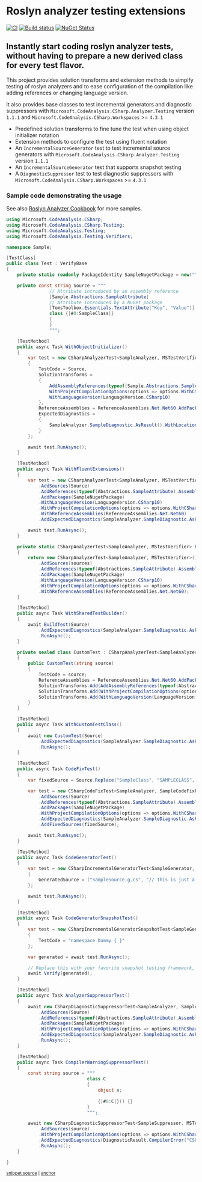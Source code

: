 # Roslyn analyzer testing extensions
[![CI](https://github.com/tom-englert/RoslynAnalyzerTesting.CSharp.Extensions/actions/workflows/gh-ci.yml/badge.svg)](https://github.com/tom-englert/RoslynAnalyzerTesting.CSharp.Extensions/actions/workflows/gh-ci.yml)
[![Build status](https://ci.appveyor.com/api/projects/status/lg81rrrb2hid10gc?svg=true)](https://ci.appveyor.com/project/tom-englert/roslynanalyzertesting-csharp-extensions)
[![NuGet Status](http://img.shields.io/nuget/v/AnalyzerTesting.CSharp.Extensions.svg?style=flat-square)](https://www.nuget.org/packages/AnalyzerTesting.CSharp.Extensions)

## Instantly start coding roslyn analyzer tests, without having to prepare a new derived class for every test flavor.

This project provides solution transforms and extension methods to simpify testing of roslyn analyzers 
and to ease configuration of the compilation like adding references or changing language version.

It also provides base classes to test incremental generators and diagnostic suppressors with `Microsoft.CodeAnalysis.CSharp.Analyzer.Testing` version `1.1.1` and `Microsoft.CodeAnalysis.CSharp.Workspaces` >= `4.3.1`


- Predefined solution transforms to fine tune the test when using object initializer notation
- Extension methods to configure the test using fluent notation
- An `IncrementalSourceGenerator` test to test incremental source generators with `Microsoft.CodeAnalysis.CSharp.Analyzer.Testing` version `1.1.1`
- An `IncrementalSourceGenerator` test that supports snapshot testing
- A `DiagnosticSuppressor` test to test diagnostic suppressors with `Microsoft.CodeAnalysis.CSharp.Workspaces` >= `4.3.1`

### Sample code demonstrating the usage

See also [Roslyn Analyzer Cookbook](https://github.com/tom-englert/RoslynAnalyzerCookbook) for more samples.

<!-- snippet: Test.cs -->
<a id='snippet-Test.cs'></a>
```cs
using Microsoft.CodeAnalysis.CSharp;
using Microsoft.CodeAnalysis.CSharp.Testing;
using Microsoft.CodeAnalysis.Testing;
using Microsoft.CodeAnalysis.Testing.Verifiers;

namespace Sample;

[TestClass]
public class Test : VerifyBase
{
    private static readonly PackageIdentity SampleNugetPackage = new("TomsToolbox.Essentials", "2.8.7");

    private const string Source = """
                // Attribute introduced by an assembly reference
                [Sample.Abstractions.SampleAttribute]
                // Attribute introduced by a NuGet package
                [TomsToolbox.Essentials.TextAttribute("Key", "Value")]
                class {|#0:SampleClass|} 
                { 
                }
                """;

    [TestMethod]
    public async Task WithObjectInitializer()
    {
        var test = new CSharpAnalyzerTest<SampleAnalyzer, MSTestVerifier>
        {
            TestCode = Source,
            SolutionTransforms =
            {
                AddAssemblyReferences(typeof(Sample.Abstractions.SampleAttribute).Assembly),
                WithProjectCompilationOptions(options => options.WithCSharpDefaults()),
                WithLanguageVersion(LanguageVersion.CSharp10)
            },
            ReferenceAssemblies = ReferenceAssemblies.Net.Net60.AddPackages(SampleNugetPackage),
            ExpectedDiagnostics =
            {
                SampleAnalyzer.SampleDiagnostic.AsResult().WithLocation(0).WithArguments("SampleClass")
            }
        };

        await test.RunAsync();
    }

    [TestMethod]
    public async Task WithFluentExtensions()
    {
        var test = new CSharpAnalyzerTest<SampleAnalyzer, MSTestVerifier>()
            .AddSources(Source)
            .AddReferences(typeof(Abstractions.SampleAttribute).Assembly)
            .AddPackages(SampleNugetPackage)
            .WithLanguageVersion(LanguageVersion.CSharp10)
            .WithProjectCompilationOptions(options => options.WithCSharpDefaults())
            .WithReferenceAssemblies(ReferenceAssemblies.Net.Net60)
            .AddExpectedDiagnostics(SampleAnalyzer.SampleDiagnostic.AsResult().WithLocation(0).WithArguments("SampleClass"));

        await test.RunAsync();
    }

    private static CSharpAnalyzerTest<SampleAnalyzer, MSTestVerifier> BuildTest(params string[] sources)
    {
        return new CSharpAnalyzerTest<SampleAnalyzer, MSTestVerifier>()
            .AddSources(sources)
            .AddReferences(typeof(Abstractions.SampleAttribute).Assembly)
            .AddPackages(SampleNugetPackage)
            .WithLanguageVersion(LanguageVersion.CSharp10)
            .WithProjectCompilationOptions(options => options.WithCSharpDefaults())
            .WithReferenceAssemblies(ReferenceAssemblies.Net.Net60);
    }

    [TestMethod]
    public async Task WithSharedTestBuilder()
    {
        await BuildTest(Source)
            .AddExpectedDiagnostics(SampleAnalyzer.SampleDiagnostic.AsResult().WithLocation(0).WithArguments("SampleClass"))
            .RunAsync();
    }

    private sealed class CustomTest : CSharpAnalyzerTest<SampleAnalyzer, MSTestVerifier>
    {
        public CustomTest(string source)
        {
            TestCode = source;
            ReferenceAssemblies = ReferenceAssemblies.Net.Net60.AddPackages(SampleNugetPackage);
            SolutionTransforms.Add(AddAssemblyReferences(typeof(Abstractions.SampleAttribute).Assembly));
            SolutionTransforms.Add(WithProjectCompilationOptions(options => options.WithCSharpDefaults()));
            SolutionTransforms.Add(WithLanguageVersion(LanguageVersion.CSharp10));
        }
    }

    [TestMethod]
    public async Task WithCustomTestClass()
    {
        await new CustomTest(Source)
            .AddExpectedDiagnostics(SampleAnalyzer.SampleDiagnostic.AsResult().WithLocation(0).WithArguments("SampleClass"))
            .RunAsync();
    }

    [TestMethod]
    public async Task CodeFixTest()
    {
        var fixedSource = Source.Replace("SampleClass", "SAMPLECLASS", StringComparison.Ordinal);

        var test = new CSharpCodeFixTest<SampleAnalyzer, SampleCodeFixProvider, MSTestVerifier>()
            .AddSources(Source)
            .AddReferences(typeof(Abstractions.SampleAttribute).Assembly)
            .AddPackages(SampleNugetPackage)
            .WithProjectCompilationOptions(options => options.WithCSharpDefaults())
            .AddExpectedDiagnostics(SampleAnalyzer.SampleDiagnostic.AsResult().WithLocation(0).WithArguments("SampleClass"))
            .AddFixedSources(fixedSource);

        await test.RunAsync();
    }

    [TestMethod]
    public async Task CodeGeneratorTest()
    {
        var test = new CSharpIncrementalGeneratorTest<SampleGenerator, MSTestVerifier>()
        {
            GeneratedSource = ("SampleSource.g.cs", "// This is just a generated sample")
        };

        await test.RunAsync();
    }

    [TestMethod]
    public async Task CodeGeneratorSnapshotTest()
    {
        var test = new CSharpIncrementalGeneratorSnapshotTest<SampleGenerator, MSTestVerifier>
        {
            TestCode = "namespace Dummy { }"
        };

        var generated = await test.RunAsync();

        // Replace this with your favorite snapshot testing framework, e.g. https://github.com/VerifyTests/Verify
        await Verify(generated);
    }

    [TestMethod]
    public async Task AnalyzerSuppressorTest()
    {
        await new CSharpDiagnosticSuppressorTest<SampleAnalyzer, SampleSuppressor, MSTestVerifier>()
            .AddSources(Source)
            .AddReferences(typeof(Abstractions.SampleAttribute).Assembly)
            .AddPackages(SampleNugetPackage)
            .WithProjectCompilationOptions(options => options.WithCSharpDefaults())
            .AddExpectedDiagnostics(SampleAnalyzer.SampleDiagnostic.AsResult().WithLocation(0).WithArguments("SampleClass").WithIsSuppressed(true))
            .RunAsync();
    }

    [TestMethod]
    public async Task CompilerWarningSuppressorTest()
    {
        const string source = """
                              class C
                              {
                                  object x;
                                  
                                  {|#0:C|}() {}
                              }
                              """;

        await new CSharpDiagnosticSuppressorTest<SampleSuppressor, MSTestVerifier>()
            .AddSources(source)
            .WithProjectCompilationOptions(options => options.WithCSharpDefaults())
            .AddExpectedDiagnostics(DiagnosticResult.CompilerError("CS8618").WithLocation(0).WithArguments("field", "x").WithIsSuppressed(true))
            .RunAsync();
    }

}
```
<sup><a href='/source/Sample/Sample/Test.cs#L1-L171' title='Snippet source file'>snippet source</a> | <a href='#snippet-Test.cs' title='Start of snippet'>anchor</a></sup>
<!-- endSnippet -->
